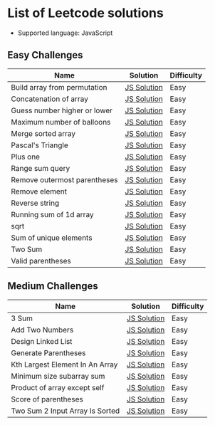 # List of Leetcode solutions

- Supported language: JavaScript

## Easy Challenges

| Name                         | Solution                                            | Difficulty |
| ---------------------------- | --------------------------------------------------- | ---------- |
| Build array from permutation | [JS Solution](./easy/buildArrayFromPermutation.js)  | Easy       |
| Concatenation of array       | [JS Solution](./easy/concatenationOfArray.js)       | Easy       |
| Guess number higher or lower | [JS Solution](./easy/guessNumberHigherOrLower.js)   | Easy       |
| Maximum number of balloons   | [JS Solution](./easy/maximumNumberOfBalloons.js)    | Easy       |
| Merge sorted array           | [JS Solution](./easy/mergeSortedArray.js)           | Easy       |
| Pascal's Triangle            | [JS Solution](./easy/pascalsTriangle.js)            | Easy       |
| Plus one                     | [JS Solution](./easy/plusOne.js)                    | Easy       |
| Range sum query              | [JS Solution](./easy/rangeSumQuery.js)              | Easy       |
| Remove outermost parentheses | [JS Solution](./easy/removeOutermostParentheses.js) | Easy       |
| Remove element               | [JS Solution](./easy/removeElement.js)              | Easy       |
| Reverse string               | [JS Solution](./easy/reverseString.js)              | Easy       |
| Running sum of 1d array      | [JS Solution](./easy/runningSumOf1dArray.js)        | Easy       |
| sqrt                         | [JS Solution](./easy/sqrt.js)                       | Easy       |
| Sum of unique elements       | [JS Solution](./easy/sumOfUniqueElements.js)        | Easy       |
| Two Sum                      | [JS Solution](./easy/twoSum.js)                     | Easy       |
| Valid parentheses            | [JS Solution](./easy/validParentheses.js)           | Easy       |

## Medium Challenges

| Name                            | Solution                                              | Difficulty |
| ------------------------------- | ----------------------------------------------------- | ---------- |
| 3 Sum                           | [JS Solution](./medium/3Sum.js)                       | Easy       |
| Add Two Numbers                 | [JS Solution](./medium/addTwoNumbers.js)              | Easy       |
| Design Linked List              | [JS Solution](./medium/designLinkedList.js)           | Easy       |
| Generate Parentheses            | [JS Solution](./medium/generateParentheses.js)        | Easy       |
| Kth Largest Element In An Array | [JS Solution](./medium/kthLargestElementInAnArray.js) | Easy       |
| Minimum size subarray sum       | [JS Solution](./medium/minimumSizeSubarraySum.js)     | Easy       |
| Product of array except self    | [JS Solution](./medium/productOfArrayExceptSelf.js)   | Easy       |
| Score of parentheses            | [JS Solution](./medium/scoreOfParentheses.js)         | Easy       |
| Two Sum 2 Input Array Is Sorted | [JS Solution](./medium/twoSum2InputArrayIsSorted.js)  | Easy       |
